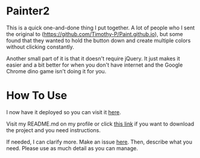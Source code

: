# Painter2
This is a quick one-and-done thing I put together. A lot of people who I sent the original to (https://github.com/Timothy-P/Paint.github.io), but some found that they wanted to hold the button down and create multiple colors without clicking constantly.

Another small part of it is that it doesn't require jQuery. It just makes it easier and a bit better for when you don't have internet and the Google Chrome dino game isn't doing it for you.

# How To Use
I now have it deployed so you can visit it [here](https://timothy-p.github.io/Painter2/).

Visit my README.md on my profile or click [this link](https://github.com/Timothy-P/Timothy-P#html-projects) if you want to download the project and you need instructions.

If needed, I can clarify more. Make an issue [here](https://github.com/Timothy-P/Timothy-P/issues). Then, describe what you need. Please use as much detail as you can manage.
